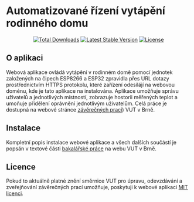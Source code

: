 # Automatizované řízení vytápění rodinného domu

<p align="center">
    <a href="https://packagist.org/packages/sloukapetr/bachelors_thesis-web_application"><img src="https://img.shields.io/packagist/dt/sloukapetr/bachelors_thesis-web_application" alt="Total Downloads"></a>
    <a href="https://packagist.org/packages/sloukapetr/bachelors_thesis-web_application"><img src="https://img.shields.io/packagist/v/sloukapetr/bachelors_thesis-web_application" alt="Latest Stable Version"></a>
    <a href="https://packagist.org/packages/sloukapetr/bachelors_thesis-web_application"><img src="https://img.shields.io/packagist/l/sloukapetr/bachelors_thesis-web_application" alt="License"></a>
</p>


## O aplikaci

Webová aplikace ovládá vytápění v rodinném domě pomocí jednotek založených na čipech ESP8266 a ESP32 zpravidla přes URL dotazy prostřednictvím HTTPS protokolu, které zařízení odesílájí na webovou doménu, kde je tato aplikace na instalována.
Aplikace umožňuje správu uživatelů a jednotlivých místností, zobrazuje hostorii měřených teplot a umoňuje přidělení oprávnění jednotlivým uživatelům.
Celá práce je dostupná na webové stránce [závěrečných prací](https://www.vut.cz/studenti/zav-prace)) VUT v Brně.

## Instalace

Kompletní popis instalace webové aplikace a všech dalších součástí je popsán v textové části [bakalářské práce](https://www.vut.cz/studenti/zav-prace/detail/151076) na webu VUT v Brně.


## Licence

Pokud to aktuálně platné znění směrnice VUT pro úpravu, odevzdávání a zveřejňování závěrečných prací umožňuje, poskytuji k webové aplikaci [MIT licenci](https://opensource.org/licenses/MIT).
